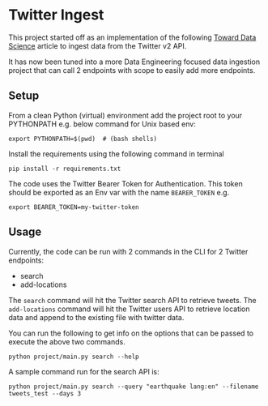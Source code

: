 # Twitter Ingest
This project started off as an implementation of the following 
[Toward Data Science](https://towardsdatascience.com/an-extensive-guide-to-collecting-tweets-from-twitter-api-v2-for-academic-research-using-python-3-518fcb71df2a)
article to ingest data from the Twitter v2 API.

It has now been tuned into a more Data Engineering focused data ingestion project that can call 2 endpoints with scope 
to easily add more endpoints.

## Setup
From a clean Python (virtual) environment add the project root to your PYTHONPATH e.g. below 
command for Unix based env:

```export PYTHONPATH=$(pwd)  # (bash shells)```

Install the requirements using the following command in terminal

```pip install -r requirements.txt```

The code uses the Twitter Bearer Token for Authentication. This token should be exported as an Env var 
with the name ```BEARER_TOKEN``` e.g.

```export BEARER_TOKEN=my-twitter-token```

## Usage
Currently, the code can be run with 2 commands in the CLI for 2 Twitter endpoints:
* search
* add-locations

The `search` command will hit the Twitter search API to retrieve tweets. The `add-locations` command 
will hit the Twitter users API to retrieve location data and append to the existing file with 
twitter data.

You can run the following to get info on the options that can be passed to execute the above two commands.

```python project/main.py search --help```

A sample command run for the search API is:

```python project/main.py search --query "earthquake lang:en" --filename tweets_test --days 3```
